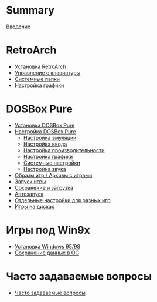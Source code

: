 # Summary

[Введение](./intro.md)

# RetroArch

- [Установка RetroArch](./retroarch/install.md)
- [Управление с клавиатуры](./retroarch/keybinds.md)
- [Системные папки](./retroarch/folders.md)
- [Настройка графики](./retroarch/video.md)

# DOSBox Pure

- [Установка DOSBox Pure](./dosbox-pure/install.md)
- [Настройка DOSBox Pure](./dosbox-pure/settings.md)
  - [Настройка эмуляции](./dosbox-pure/settings/emulation.md)
  - [Настройка ввода](./dosbox-pure/settings/input.md)
  - [Настройка производительности](./dosbox-pure/settings/performance.md)
  - [Настройка графики](./dosbox-pure/settings/video.md)
  - [Системные настройки](./dosbox-pure/settings/system.md)
  - [Настройка звука](./dosbox-pure/settings/audio.md)
- [Образы игр / Архивы с играми](./dosbox-pure/roms.md)
- [Запуск игры](./dosbox-pure/run-games.md)
- [Сохранение и загрузка](./dosbox-pure/save-load.md)
- [Автозапуск](./dosbox-pure/autostart.md)
- [Отдельные настройки для разных игр](./dosbox-pure/per-game-settings.md)
- [Игры на дисках](./dosbox-pure/cd-rom.md)

[//]: # (- [Управление с геймпада]&#40;./dosbox-pure/gamepad.md&#41;)
[//]: # (- [Шейдеры]&#40;./dosbox-pure/shaders.md&#41;)

# Игры под Win9x

- [Установка Windows 95/98](./dosbox-pure/win9x/index.md)
- [Сохранение данных в ОС](./dosbox-pure/win9x/save-load.md)

[//]: # (# EmulationStation DE)

# Часто задаваемые вопросы

- [Часто задаваемые вопросы](./faq.md)
